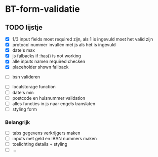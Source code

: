 # BT-form-validatie

## TODO lijstje 

- [x] 1/3 input fields moet required zijn, als 1 is ingevuld moet het valid zijn 
- [x] protocol nummer invullen met js als het is ingevuld 
- [x] date's max
- [x] js falbacks if :has() is not working
- [x] alle inputs namen required checken
- [x] placeholder shown fallback
<!-- - [ ] capitalize eerste letters naam -->
- [ ] bsn valideren
<!-- - [ ] div met zelfde class naam in div in fieldset, om generieke css has te maken -->
- [ ] localstorage function
- [ ] date's min
- [ ] postcode en huisnummer validation
- [ ] alles functies in js naar engels translaten 
- [ ] styling form
<!-- - [ ] handtekening oplossing -->

### Belangrijk
- [ ] tabs gegevens verkrijgers maken
- [ ] inputs met geld en IBAN nummers maken
- [ ] toelichting details + styling
- [ ] ...

<!-- font fix -->


<!-- star in span in label en weghalen met css en js -->
<!-- accept on type="file" -->

<!-- // bouwstenen  op en top maken, 
// scriptje om dingen te showen op bepaalde clicks als progressive enhancement voor als :has() niet werkt -->